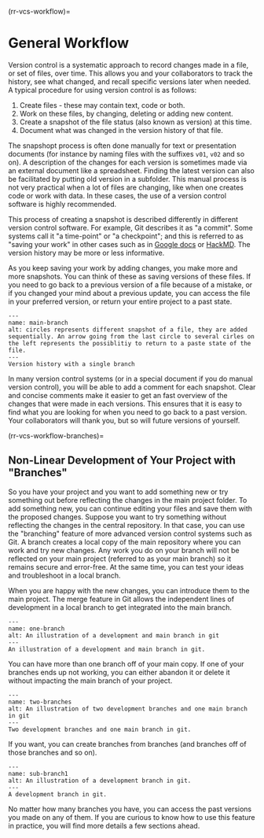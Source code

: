 (rr-vcs-workflow)=
# General Workflow

Version control is a systematic approach to record changes made in a file, or set of files, over time.
This allows you and your collaborators to track the history, see what changed, and recall specific versions later when needed.
A typical procedure for using version control is as follows:

1. Create files - these may contain text, code or both.
2. Work on these files, by changing, deleting or adding new content.
3. Create a snapshot of the file status (also known as version) at this time.
4. Document what was changed in the version history of that file.

The snapshopt process is often done manually for text or presentation documents 
(for instance by naming files with the 
suffixes `v01`, `v02` and so on). 
A description of the changes for each version is sometimes made via an external document like a spreadsheet.
Finding the latest version can also 
be facilitated by putting old version in a subfolder.
This manual process is not very practical when a lot of files are changing,
like when one creates code or work with data.
In these cases, the use of a version control software is highly recommended.


This process of creating a snapshot is described differently in different version control software.
For example, Git describes it as "a commit".
Some systems call it "a time-point" or "a checkpoint"; and this is referred to as "saving your work" in other cases such as in [Google docs](https://docs.google.com/) or [HackMD](http://hackmd.io/). The version history may be more or less informative.

As you keep saving your work by adding changes, you make more and more snapshots.
You can think of these as saving versions of these files.
If you need to go back to a previous version of a file because of a mistake, or if you changed your mind about a previous update, you can access the file in your preferred version, or return your entire project to a past state.


```{figure} ../../figures/main-branch.png
---
name: main-branch
alt: circles represents different snapshot of a file, they are added sequentially. An arrow going from the last circle to several cirles on the left represents the possiblitiy to return to a paste state of the file.
---
Version history with a single branch
```

In many version control systems (or in a special document if you do manual version control),
you will be able to add a comment for each snapshot.
Clear and concise comments make it easier to get an fast overview of the changes that were made in each versions.
This ensures that it is easy to find what you are looking for when you need to go back to a past version.
Your collaborators will thank you, but so will future versions of yourself.

(rr-vcs-workflow-branches)=
## Non-Linear Development of Your Project with "Branches"

So you have your project and you want to add something new or try something out before reflecting the changes in the main project folder.
To add something new, you can continue editing your files and save them with the proposed changes.
Suppose you want to try something without reflecting the changes in the central repository.
In that case, you can use the "branching" feature of more advanced version control systems such as Git.
A branch creates a local copy of the main repository where you can work and try new changes.
Any work you do on your branch will not be reflected on your main project (referred to as your main branch) so it remains secure and error-free.
At the same time, you can test your ideas and troubleshoot in a local branch.

When you are happy with the new changes, you can introduce them to the main project.
The merge feature in Git allows the independent lines of development in a local branch to get integrated into the main branch.

```{figure} ../../figures/one-branch.png
---
name: one-branch
alt: An illustration of a development and main branch in git
---
An illustration of a development and main branch in git.
```

You can have more than one branch off of your main copy.
If one of your branches ends up not working, you can either abandon it or delete it without impacting the main branch of your project.

```{figure} ../../figures/two-branches.png
---
name: two-branches
alt: An illustration of two development branches and one main branch in git
---
Two development branches and one main branch in git.
```

If you want, you can create branches from branches (and branches off of those branches and so on).

```{figure} ../../figures/sub-branch.png
---
name: sub-branch1
alt: An illustration of a development branch in git.
---
A development branch in git.
```

No matter how many branches you have, you can access the past versions you made on any of them.
If you are curious to know how to use this feature in practice, you will find more details a few sections ahead.
